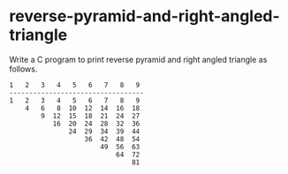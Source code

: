 # reverse-pyramid-and-right-angled-triangle
Write a C program to print reverse pyramid and right angled triangle as follows.


    
    1   2   3   4   5   6   7   8   9
    ----------------------------------
    1   2   3   4   5   6   7   8   9
        4   6   8  10  12  14  16  18
            9  12  15  18  21  24  27
               16  20  24  28  32  36
                   24  29  34  39  44
                       36  42  48  54
                           49  56  63
                               64  72
                                   81


